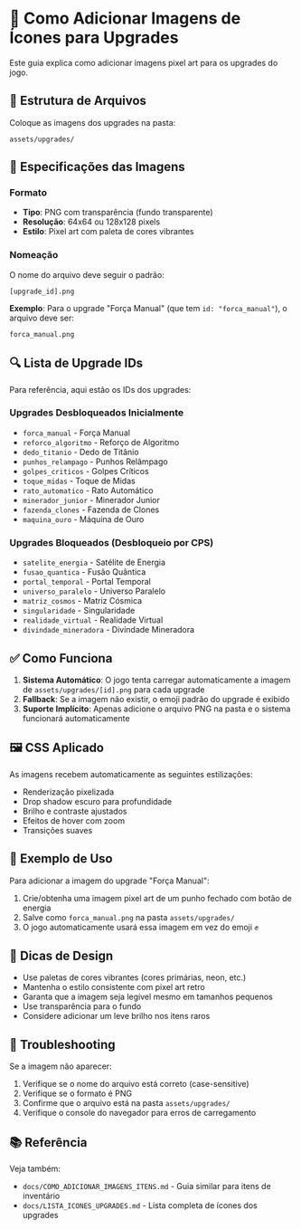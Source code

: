 # 📸 Como Adicionar Imagens de Ícones para Upgrades

Este guia explica como adicionar imagens pixel art para os upgrades do jogo.

## 📁 Estrutura de Arquivos

Coloque as imagens dos upgrades na pasta:
```
assets/upgrades/
```

## 🎨 Especificações das Imagens

### Formato
- **Tipo**: PNG com transparência (fundo transparente)
- **Resolução**: 64x64 ou 128x128 pixels
- **Estilo**: Pixel art com paleta de cores vibrantes

### Nomeação
O nome do arquivo deve seguir o padrão:
```
[upgrade_id].png
```

**Exemplo**: Para o upgrade "Força Manual" (que tem `id: "forca_manual"`), o arquivo deve ser:
```
forca_manual.png
```

## 🔍 Lista de Upgrade IDs

Para referência, aqui estão os IDs dos upgrades:

### Upgrades Desbloqueados Inicialmente
- `forca_manual` - Força Manual
- `reforco_algoritmo` - Reforço de Algoritmo
- `dedo_titanio` - Dedo de Titânio
- `punhos_relampago` - Punhos Relâmpago
- `golpes_criticos` - Golpes Críticos
- `toque_midas` - Toque de Midas
- `rato_automatico` - Rato Automático
- `minerador_junior` - Minerador Junior
- `fazenda_clones` - Fazenda de Clones
- `maquina_ouro` - Máquina de Ouro

### Upgrades Bloqueados (Desbloqueio por CPS)
- `satelite_energia` - Satélite de Energia
- `fusao_quantica` - Fusão Quântica
- `portal_temporal` - Portal Temporal
- `universo_paralelo` - Universo Paralelo
- `matriz_cosmos` - Matriz Cósmica
- `singularidade` - Singularidade
- `realidade_virtual` - Realidade Virtual
- `divindade_mineradora` - Divindade Mineradora

## ✅ Como Funciona

1. **Sistema Automático**: O jogo tenta carregar automaticamente a imagem de `assets/upgrades/[id].png` para cada upgrade
2. **Fallback**: Se a imagem não existir, o emoji padrão do upgrade é exibido
3. **Suporte Implícito**: Apenas adicione o arquivo PNG na pasta e o sistema funcionará automaticamente

## 🖼️ CSS Aplicado

As imagens recebem automaticamente as seguintes estilizações:
- Renderização pixelizada
- Drop shadow escuro para profundidade
- Brilho e contraste ajustados
- Efeitos de hover com zoom
- Transições suaves

## 📝 Exemplo de Uso

Para adicionar a imagem do upgrade "Força Manual":

1. Crie/obtenha uma imagem pixel art de um punho fechado com botão de energia
2. Salve como `forca_manual.png` na pasta `assets/upgrades/`
3. O jogo automaticamente usará essa imagem em vez do emoji ✊

## 🎨 Dicas de Design

- Use paletas de cores vibrantes (cores primárias, neon, etc.)
- Mantenha o estilo consistente com pixel art retro
- Garanta que a imagem seja legível mesmo em tamanhos pequenos
- Use transparência para o fundo
- Considere adicionar um leve brilho nos itens raros

## 🔧 Troubleshooting

Se a imagem não aparecer:
1. Verifique se o nome do arquivo está correto (case-sensitive)
2. Verifique se o formato é PNG
3. Confirme que o arquivo está na pasta `assets/upgrades/`
4. Verifique o console do navegador para erros de carregamento

## 📚 Referência

Veja também:
- `docs/COMO_ADICIONAR_IMAGENS_ITENS.md` - Guia similar para itens de inventário
- `docs/LISTA_ICONES_UPGRADES.md` - Lista completa de ícones dos upgrades

